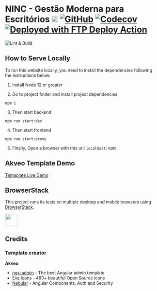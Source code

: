 # NINC - Gestão Moderna para Escritórios [<img src="https://i.imgur.com/oMcxwZ0.png" alt="Eva Design System" height="20px" />](https://eva.design) [![GitHub](https://img.shields.io/github/license/ninc-management/plataforma.svg)](https://raw.githubusercontent.com/ninc-management/plataforma/main/LICENSE) [![Codecov](https://img.shields.io/codecov/c/github/ninc-management/plataforma/main.svg)](https://codecov.io/gh/ninc-management/plataforma/branch/main) [![Deployed with FTP Deploy Action](https://img.shields.io/badge/Deployed%20With-FTP%20DEPLOY%20ACTION-blue)](https://github.com/SamKirkland/FTP-Deploy-Action)

![Lint & Build](https://github.com/ninc-management/plataforma/actions/workflows/build-test.yml/badge.svg)

## How to Serve Locally

To run this website locally, you need to install the dependencies following the instructions below:

1. Install Node 12 or greater

2. Go to project folder and install project dependencies

```
npm i
```

3. Then start backend

```
npm run start:dev
```

4. Then start frontend

```
npm run start:proxy
```

5. Finally, Open a browser with this url: `localhost:4200`

## Akveo Template Demo

<a target="_blank" href="http://akveo.com/ngx-admin/">Temaplate Live Demo</a>

## BrowserStack

This project runs its tests on multiple desktop and mobile browsers using [BrowserStack](http://www.browserstack.com).

<img src="https://cloud.githubusercontent.com/assets/131406/22254249/534d889e-e254-11e6-8427-a759fb23b7bd.png" height="40" />

## Credits

### Template creator

**Akveo**

- [ngx-admin](https://github.com/akveo/ngx-admin) - The best Angular admin template
- [Eva Icons](https://github.com/akveo/eva-icons) - 480+ beautiful Open Source icons
- [Nebular](https://github.com/akveo/nebular) - Angular Components, Auth and Security
